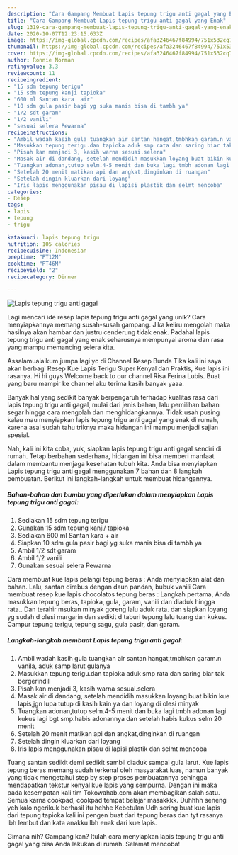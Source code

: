 ```yaml
---
description: "Cara Gampang Membuat Lapis tepung trigu anti gagal yang Enak"
title: "Cara Gampang Membuat Lapis tepung trigu anti gagal yang Enak"
slug: 1319-cara-gampang-membuat-lapis-tepung-trigu-anti-gagal-yang-enak
date: 2020-10-07T12:23:15.633Z
image: https://img-global.cpcdn.com/recipes/afa3246467f84994/751x532cq70/lapis-tepung-trigu-anti-gagal-foto-resep-utama.jpg
thumbnail: https://img-global.cpcdn.com/recipes/afa3246467f84994/751x532cq70/lapis-tepung-trigu-anti-gagal-foto-resep-utama.jpg
cover: https://img-global.cpcdn.com/recipes/afa3246467f84994/751x532cq70/lapis-tepung-trigu-anti-gagal-foto-resep-utama.jpg
author: Ronnie Norman
ratingvalue: 3.3
reviewcount: 11
recipeingredient:
- "15 sdm tepung terigu"
- "15 sdm tepung kanji tapioka"
- "600 ml Santan kara  air"
- "10 sdm gula pasir bagi yg suka manis bisa di tambh ya"
- "1/2 sdt garam"
- "1/2 vanili"
- "sesuai selera Pewarna"
recipeinstructions:
- "Ambil wadah kasih gula tuangkan air santan hangat,tmbhkan garam.n vanila, aduk samp larut gulanya"
- "Masukkan tepung terigu.dan tapioka aduk smp rata dan saring biar tak bergerindil"
- "Pisah kan menjadi 3, kasih warna sesuai.selera"
- "Masak air di dandang, setelah mendidih masukkan loyang buat bikin kue lapis,jgn lupa tutup di kasih kain ya dan loyang di olesi minyak"
- "Tuangkan adonan,tutup selm.4-5 menit dan buka lagi tmbh adonan lagi kukus lagi bgt smp.habis adonannya dan setelah habis kukus selm 20 menit"
- "Setelah 20 menit matikan api dan angkat,dinginkan di ruangan"
- "Setelah dingin kluarkan dari loyang"
- "Iris lapis menggunakan pisau di lapisi plastik dan selmt mencoba"
categories:
- Resep
tags:
- lapis
- tepung
- trigu

katakunci: lapis tepung trigu 
nutrition: 105 calories
recipecuisine: Indonesian
preptime: "PT12M"
cooktime: "PT46M"
recipeyield: "2"
recipecategory: Dinner

---
```



![Lapis tepung trigu anti gagal](https://img-global.cpcdn.com/recipes/afa3246467f84994/751x532cq70/lapis-tepung-trigu-anti-gagal-foto-resep-utama.jpg)

Lagi mencari ide resep lapis tepung trigu anti gagal yang unik? Cara menyiapkannya memang susah-susah gampang. Jika keliru mengolah maka hasilnya akan hambar dan justru cenderung tidak enak. Padahal lapis tepung trigu anti gagal yang enak seharusnya mempunyai aroma dan rasa yang mampu memancing selera kita.

Assalamualaikum jumpa lagi yc di Channel Resep Bunda Tika kali ini saya akan berbagi Resep Kue Lapis Terigu Super Kenyal dan Praktis, Kue lapis ini rasanya. Hi hi guys Welcome back to our channel Risa Ferina Lubis. Buat yang baru mampir ke channel aku terima kasih banyak yaaa.

Banyak hal yang sedikit banyak berpengaruh terhadap kualitas rasa dari lapis tepung trigu anti gagal, mulai dari jenis bahan, lalu pemilihan bahan segar hingga cara mengolah dan menghidangkannya. Tidak usah pusing kalau mau menyiapkan lapis tepung trigu anti gagal yang enak di rumah, karena asal sudah tahu triknya maka hidangan ini mampu menjadi sajian spesial.


Nah, kali ini kita coba, yuk, siapkan lapis tepung trigu anti gagal sendiri di rumah. Tetap berbahan sederhana, hidangan ini bisa memberi manfaat dalam membantu menjaga kesehatan tubuh kita. Anda bisa menyiapkan Lapis tepung trigu anti gagal menggunakan 7 bahan dan 8 langkah pembuatan. Berikut ini langkah-langkah untuk membuat hidangannya.

<!--inarticleads1-->

##### Bahan-bahan dan bumbu yang diperlukan dalam menyiapkan Lapis tepung trigu anti gagal:

1. Sediakan 15 sdm tepung terigu
1. Gunakan 15 sdm tepung kanji/ tapioka
1. Sediakan 600 ml Santan kara + air
1. Siapkan 10 sdm gula pasir bagi yg suka manis bisa di tambh ya
1. Ambil 1/2 sdt garam
1. Ambil 1/2 vanili
1. Gunakan sesuai selera Pewarna


Cara membuat kue lapis pelangi tepung beras : Anda menyiapkan alat dan bahan. Lalu, santan direbus dengan daun pandan, bubuk vanili Cara membuat resep kue lapis chocolatos tepung beras : Langkah pertama, Anda masukkan tepung beras, tapioka, gula, garam, vanili dan diaduk hingga rata.. Dan terahir msukan minyak goreng lalu aduk rata. dan siapkan loyang yg sudah d olesi margarin dan sedikit d taburi tepung lalu tuang dan kukus. Campur tepung terigu, tepung sagu, gula pasir, dan garam. 

<!--inarticleads2-->

##### Langkah-langkah membuat Lapis tepung trigu anti gagal:

1. Ambil wadah kasih gula tuangkan air santan hangat,tmbhkan garam.n vanila, aduk samp larut gulanya
1. Masukkan tepung terigu.dan tapioka aduk smp rata dan saring biar tak bergerindil
1. Pisah kan menjadi 3, kasih warna sesuai.selera
1. Masak air di dandang, setelah mendidih masukkan loyang buat bikin kue lapis,jgn lupa tutup di kasih kain ya dan loyang di olesi minyak
1. Tuangkan adonan,tutup selm.4-5 menit dan buka lagi tmbh adonan lagi kukus lagi bgt smp.habis adonannya dan setelah habis kukus selm 20 menit
1. Setelah 20 menit matikan api dan angkat,dinginkan di ruangan
1. Setelah dingin kluarkan dari loyang
1. Iris lapis menggunakan pisau di lapisi plastik dan selmt mencoba


Tuang santan sedikit demi sedikit sambil diaduk sampai gula larut. Kue lapis tepung beras memang sudah terkenal oleh masyarakat luas, namun banyak yang tidak mengetahui step by step proses pembuatannya sehingga mendapatkan tekstur kenyal kue lapis yang sempurna. Dengan ini maka pada kesempatan kali tim Tokowahab.com akan membagikan salah satu. Semua karna cookpad, cookpad tempat belajar masakkkk. Duhhhh seneng yeh kalo ngerikuk berhasil itu hehhe Kebetulan Udh sering buat kue lapis dari tepung tapioka kali ini pengen buat dari tepung beras dan tyt rasanya lbh lembut dan kata anakku lbh enak dari kue lapis. 

Gimana nih? Gampang kan? Itulah cara menyiapkan lapis tepung trigu anti gagal yang bisa Anda lakukan di rumah. Selamat mencoba!
